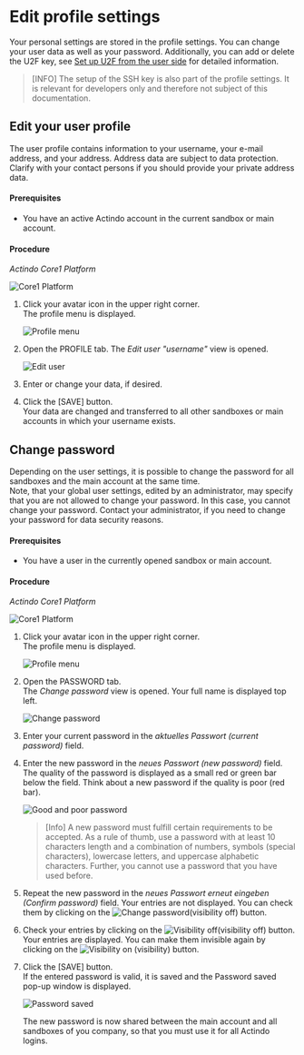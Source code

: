 # Edit profile settings

Your personal settings are stored in the profile settings.  You can change your user data as well as your password. Additionally, you can add or delete the U2F key, see [Set up U2F from the user side](#create-view "Set up U2F from the user side") for detailed information. 

> [INFO] The setup of the SSH key is also part of the profile settings. It is relevant for developers only and therefore not subject of this documentation.   



## Edit your user profile
The user profile contains information to your username, your e-mail address, and your address. Address data are subject to data protection. Clarify with your contact persons if you should provide your private address data.

#### Prerequisites
- You have an active Actindo account in the current sandbox or main account.

#### Procedure

*Actindo Core1 Platform*

![Core1 Platform](../../Assets/Screenshots/Core1Platform/Core1.png "[Core1 Platform]")

 1. Click your avatar icon in the upper right corner.   
    The profile menu is displayed.

    ![Profile menu](../../Assets/Screenshots/Core1Platform/UsingCore1/ProfileMenu.png "[Profile menu]")

2. Open the PROFILE tab.
   The *Edit user "username"* view is opened.

   ![Edit user](../../Assets/Screenshots/Core1Platform/UsingCore1/UserProfile.png "[Edit user]")

3. Enter or change your data, if desired.

4. Click the [SAVE] button.   
Your data are changed and transferred to all other sandboxes or main accounts in which your username exists. 

## Change password
Depending on the user settings, it is possible to change the password for all sandboxes and the main account at the same time.  
Note, that your global user settings, edited by an administrator, may specify that you are not allowed to change your password. In this case, you cannot change your password. Contact your administrator, if you need to change your password for data security reasons.  


#### Prerequisites
- You have a user in the currently opened sandbox or main account.

#### Procedure

*Actindo Core1 Platform*

![Core1 Platform](../../Assets/Screenshots/Core1Platform/Core1.png "[Core1 Platform]")

1. Click your avatar icon in the upper right corner.   
    The profile menu is displayed.

    ![Profile menu](../../Assets/Screenshots/Core1Platform/UsingCore1/ProfileMenu.png "[Profile menu]")

2. Open the PASSWORD tab.   
   The *Change password* view is opened. Your full name is displayed top left.

   ![Change password](../../Assets/Screenshots/Core1Platform/UsingCore1/ProfileChangePassword.png "[Change password]")

3. Enter your current password in the *aktuelles Passwort (current password)* field.

4. Enter the new password in the *neues Passwort (new password)* field.  
The quality of the password is displayed as a small red or green bar below the field. Think about a new password if the quality is poor (red bar).

     ![Good and poor password](../../Assets/Screenshots/Core1Platform/UsingCore1/ProfilePasswordQuality.png "[Good and poor password]")

   > [Info] A new password must fulfill certain requirements to be accepted. As a rule of thumb, use a password with at least 10 characters length and a combination of numbers, symbols (special characters), lowercase letters, and uppercase alphabetic characters. Further, you cannot use a password that you have used before.

5. Repeat the new password in the *neues Passwort erneut eingeben (Confirm password)* field. Your entries are not displayed. You can check them by clicking on the ![Change password](../../Assets/Icons/visibility_off.png "[Change password]")(visibility off) button.

6. Check your entries by clicking on the ![Visibility off](../../Assets/Icons/visibility_off.png "[Visibility off]")(visibility off) button.   
Your entries are displayed. You can make them invisible again by clicking on the ![Visibility on](../../Assets/Icons/visibility.png "[Visibility on]") (visibility) button.

7. Click the [SAVE] button.   
If the entered password is valid, it is saved and the Password saved pop-up window is displayed.  


   ![Password saved](../../Assets/Screenshots/Core1Platform/ProfileSettings/Password/PasswordSaved.png "[Password saved]")

    The new password is now shared between the main account and all sandboxes of you company, so that you must use it for all Actindo logins.

<!---Ich laufe hier auf einen Fehler. Er sagt, more credentials are needed to complete the authentication request-. Geht es nur, wenn kein U2F?-->


